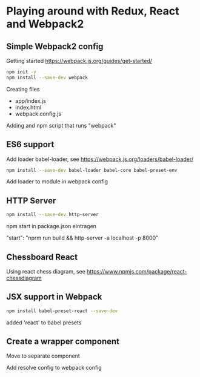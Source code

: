 # Playing around with Redux, React and Webpack2 #

## Simple Webpack2 config ##

Getting started https://webpack.js.org/guides/get-started/

```bash
npm init -y
npm install --save-dev webpack
```

Creating files

* app/index.js
* index.html
* webpack.config.js

Adding and npm script that runs "webpack"

## ES6 support ##

Add loader babel-loader, see https://webpack.js.org/loaders/babel-loader/

```bash
npm install --save-dev babel-loader babel-core babel-preset-env
```

Add loader to module in webpack config


## HTTP Server ##

```bash
npm install --save-dev http-server
```

npm start in package.json eintragen

"start": "nprm run build && http-server -a localhost -p 8000"


## Chessboard React ##

Using react chess diagram, see https://www.npmjs.com/package/react-chessdiagram

## JSX support in Webpack ##

```bash
npm install babel-preset-react --save-dev
```

added 'react' to babel presets

## Create a wrapper component ##

Move to separate component

Add resolve config to webpack config 








